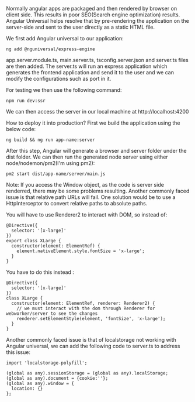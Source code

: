 Normally angular apps are packaged and then rendered by browser on client side. This results in poor SEO(Search engine optimization) results. Angular Universal helps resolve that by pre-rendering the application on the server-side and sent to the user directly as a static HTML file.

We first add Angular universal to our application:

```
ng add @nguniversal/express-engine
```

app.server.module.ts, main.server.ts, tsconfig.server.json and server.ts files are then added. The server.ts will run an express application which generates the frontend application and send it to the user and we can modify the configurations such as port in it.

For testing we then use the following command:

```
npm run dev:ssr
```

We can then access the server in our local machine at http://localhost:4200

How to deploy it into production? First we build the application using the below code:

```
ng build && ng run app-name:server
```

After this step, Angular will generate a browser and server folder under the dist folder. We can then run the generated node server using either node/nodemon/pm2(I'm using pm2):

```
pm2 start dist/app-name/server/main.js
```

Note: If you access the Window object, as the code is server side renderred, there may be some problems resulting. Another commonly faced issue is that relative path URLs will fail. One solution would be to use a HttpInterceptor to convert relative paths to absolute paths.

You will have to use Renderer2 to interact with DOM, so instead of:

```
@Directive({
  selector: '[x-large]' 
})
export class XLarge {
  constructor(element: ElementRef) {
    element.nativeElement.style.fontSize = 'x-large';
  }
}
```

You have to do this instead :

```
@Directive({
  selector: '[x-large]'
})
class XLarge {
  constructor(element: ElementRef, renderer: Renderer2) {
    // we must interact with the dom through Renderer for webworker/server to see the changes
    renderer.setElementStyle(element, 'fontSize', 'x-large');
  }
}
```

Another commonly faced issue is that of localstorage not working with Angular universal, we can add the following code to server.ts to address this issue:

```
import 'localstorage-polyfill';

(global as any).sessionStorage = (global as any).localStorage;
(global as any).document = {cookie:''};
(global as any).window = {
  location: {}
};
```